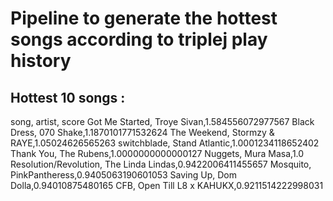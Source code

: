 # Pipeline to generate the hottest songs according to triplej play history

## Hottest 10 songs :
song, artist, score 
Got Me Started, Troye Sivan,1.584556072977567 
Black Dress, 070 Shake,1.1870101771532624 
The Weekend, Stormzy & RAYE,1.05024626565263 
switchblade, Stand Atlantic,1.0001234118652402 
Thank You, The Rubens,1.0000000000000127 
Nuggets, Mura Masa,1.0 
Resolution/Revolution, The Linda Lindas,0.9422006411455657 
Mosquito, PinkPantheress,0.9405063190601053 
Saving Up, Dom Dolla,0.94010875480165 
CFB, Open Till L8 x KAHUKX,0.9211514222998031 
